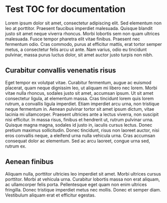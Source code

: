 # Test TOC for documentation

Lorem ipsum dolor sit amet, consectetur adipiscing elit. Sed elementum non leo at porttitor. Praesent faucibus imperdiet malesuada. Quisque blandit justo sit amet neque viverra rhoncus. Morbi lobortis sem non quam ultrices malesuada. Fusce tempor pharetra elit vitae finibus. Praesent nec fermentum odio. Cras commodo, purus at efficitur mattis, erat tortor semper metus, a consectetur felis arcu ut ante. Nam varius, odio eu tincidunt pulvinar, massa purus luctus dolor, sit amet auctor justo turpis non nibh.

## Curabitur convallis venenatis risus
Eget tempor ex volutpat vitae. Curabitur fermentum, augue ac euismod placerat, quam neque dignissim leo, ut aliquam mi libero nec lorem. Morbi vitae nulla rhoncus, sodales justo sit amet, accumsan ipsum. Ut sit amet consectetur ligula, at elementum massa. Cras tincidunt lorem quis lorem rutrum, a convallis ligula imperdiet. Etiam imperdiet arcu urna, non tristique neque fermentum in. Aenean pulvinar tortor sit amet ipsum dictum, vitae lacinia mi ullamcorper. Praesent ultricies ante a lectus viverra, non suscipit nisi efficitur. In massa risus, finibus et hendrerit ut, rutrum pulvinar urna. Quisque magna magna, sodales id justo in, iaculis cursus lectus. Donec pretium maximus sollicitudin. Donec tincidunt, risus non laoreet auctor, nisi eros convallis neque, a eleifend urna nulla vehicula urna. Cras accumsan consequat dolor ac elementum. Sed ac arcu laoreet, congue urna sed, rutrum ex.

## Aenean finibus 
Aliquam nulla, porttitor ultricies leo imperdiet sit amet. Morbi ultrices cursus porttitor. Morbi at vehicula urna. Curabitur lobortis massa non erat aliquam, ac ullamcorper felis porta. Pellentesque eget quam non enim ultrices fringilla. Donec tristique imperdiet metus nec mollis. Donec et semper diam. Vestibulum aliquam erat et efficitur egestas. 
